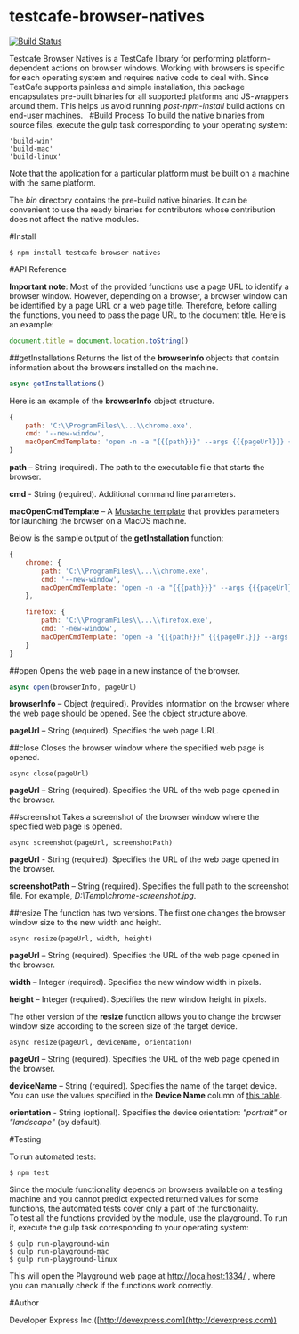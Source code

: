 # testcafe-browser-natives

[![Build Status](https://travis-ci.org/superroma/testcafe-browser-natives.svg)](https://travis-ci.org/superroma/testcafe-browser-natives)

Testcafe Browser Natives is a TestCafe library for performing platform-dependent actions on browser windows. 
Working with browsers is specific for each operating system and requires native code to deal with. Since TestCafe supports painless and simple installation, this package encapsulates pre-built binaries for all supported platforms and JS-wrappers around them. This helps us avoid running *post-npm-install* build actions on end-user machines.
 
#Build Process
To build the native binaries from source files, execute the gulp task corresponding to your operating system:
```
'build-win'
'build-mac'
'build-linux'
```
Note that the application for a particular platform must be built on a machine with the same platform.

The *bin* directory contains the pre-build native binaries. It can be convenient to use the ready binaries for contributors whose contribution does not affect the native modules.

#Install

```
$ npm install testcafe-browser-natives
```
#API Reference

**Important note**: Most of the provided functions use a page URL to identify a browser window. However, depending on a browser, a browser window can be identified by a page URL or a web page title. Therefore, before calling the functions, you need to pass the page URL to the document title. Here is an example:
```js
document.title = document.location.toString()
```

##getInstallations
Returns the list of the **browserInfo** objects that contain information about the browsers installed on the machine.
```js
async getInstallations()
```

Here is an example of the **browserInfo** object structure.
```js
{
    path: 'C:\\ProgramFiles\\...\\chrome.exe', 
    cmd: '--new-window', 
    macOpenCmdTemplate: 'open -n -a "{{{path}}}" --args {{{pageUrl}}} {{{cmd}}}' 
}
```

**path** – String (required). The path to the executable file that starts the browser.

**cmd** -  String (required). Additional command line parameters.

**macOpenCmdTemplate** – A [Mustache template](https://github.com/janl/mustache.js#templates) that provides parameters for launching the browser on a MacOS machine.

Below is the sample output of the **getInstallation** function:
```js
{
    chrome: {
        path: 'C:\\ProgramFiles\\...\\chrome.exe', 
        cmd: '--new-window', 
        macOpenCmdTemplate: 'open -n -a "{{{path}}}" --args {{{pageUrl}}} {{{cmd}}}' 
    },

    firefox: {
        path: 'C:\\ProgramFiles\\...\\firefox.exe',  
        cmd: '-new-window', 
        macOpenCmdTemplate: 'open -a "{{{path}}}" {{{pageUrl}}} --args {{{cmd}}}'
    }
}
```

##open
Opens the web page in a new instance of the browser.
```js
async open(browserInfo, pageUrl)
```
**browserInfo** – Object (required). Provides information on the browser where the web page should be opened. See the object structure above.

**pageUrl** – String (required). Specifies the web page URL.

##close
Closes the browser window where the specified web page is opened.
```
async close(pageUrl) 
```
**pageUrl** – String (required). Specifies the URL of the web page opened in the browser.


##screenshot
Takes a screenshot of the browser window where the specified web page is opened.
```
async screenshot(pageUrl, screenshotPath) 
```
**pageUrl** -  String (required). Specifies the URL of the web page opened in the browser.

**screenshotPath** – String (required). Specifies the full path to the screenshot file. For example, *D:\Temp\chrome-screenshot.jpg*.


##resize
The function has two versions. The first one changes the browser window size to the new width and height.
```
async resize(pageUrl, width, height) 
```
**pageUrl** – String (required). Specifies the URL of the web page opened in the browser.

**width** – Integer (required). Specifies the new window width in pixels.

**height** – Integer (required). Specifies the new window height in pixels.


The other version of the **resize** function allows you to change the browser window size according to the screen size of the target device.
```
async resize(pageUrl, deviceName, orientation) 
```
**pageUrl** – String (required). Specifies the URL of the web page opened in the browser.

**deviceName**  – String (required). Specifies the name of the target device. You can use the values specified in the **Device Name** column of [this table](http://viewportsizes.com/).

**orientation** - String (optional). Specifies the device orientation: *"portrait"* or *"landscape"* (by default).

#Testing

To run automated tests:
```
$ npm test
```
Since the module functionality depends on browsers available on a testing machine and you cannot predict expected returned values for some functions, the automated tests cover only a part of the functionality.  
To test all the functions provided by the module, use the playground. To run it, execute the gulp task corresponding to your operating system:
```
$ gulp run-playground-win 
$ gulp run-playground-mac
$ gulp run-playground-linux
```
This will open the Playground web page at [http://localhost:1334/](http://localhost:1334/) , where you can manually check if the functions work correctly.

#Author

Developer Express Inc.([http://devexpress.com](http://devexpress.com))
